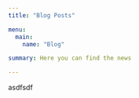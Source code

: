 ```yaml
---
title: "Blog Posts"

menu:
  main:
    name: "Blog"

summary: Here you can find the news

---
```



asdfsdf




